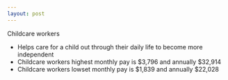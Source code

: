 ```yaml
---
layout: post
---
```



Childcare workers

 
  * Helps care for a child out through their daily life to become more independent
  * Childcare workers highest monthly pay is $3,796 and annually $32,914
  * Childcare workers lowset monthly pay is $1,839 and annually $22,028

